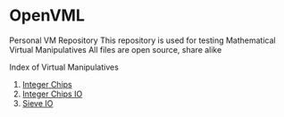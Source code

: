 # OpenVML
Personal VM Repository
This repository is used for testing Mathematical Virtual Manipulatives
All files are open source, share alike

Index of Virtual Manipulatives
<ol>
  <li><a href="https://meachamw.github.io/OpenVML/In%20Progress/ChipModelOps.html">Integer Chips</a></li>
  <li><a href="https://meachamw.github.io/OpenVML/In%20Progress/ChipModelOpsIO.html">Integer Chips IO</a></li>
  <li><a href="https://meachamw.github.io/OpenVML/In%20Progress/SievesState.html">Sieve IO</a></li>
  </ol>
